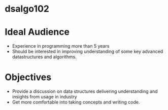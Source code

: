 # dsalgo102

Ideal Audience
==============
- Experience in programming more than 5 years
- Should be interested in improving understanding of some key advanced datastructures and algorithms.
  
Objectives
==========
- Provide a discussion on data structures delivering understanding and insights from usage in industry
- Get more comfortable into taking concepts and writing code.
